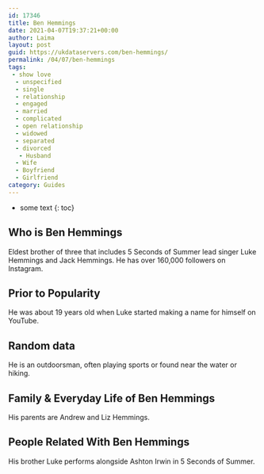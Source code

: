 ```yaml
---
id: 17346
title: Ben Hemmings
date: 2021-04-07T19:37:21+00:00
author: Laima
layout: post
guid: https://ukdataservers.com/ben-hemmings/
permalink: /04/07/ben-hemmings
tags:
 - show love
  - unspecified
  - single
  - relationship
  - engaged
  - married
  - complicated
  - open relationship
  - widowed
  - separated
  - divorced
   - Husband
  - Wife
  - Boyfriend
  - Girlfriend
category: Guides
---
```


* some text
{: toc}


## Who is Ben Hemmings
                  
                  
                  
Eldest brother of three that includes 5 Seconds of Summer lead singer Luke Hemmings and Jack Hemmings. He has over 160,000 followers on Instagram. 
                  
              
            
              
            
                
                
                
## Prior to Popularity
                  
                  
                  
He was about 19 years old when Luke started making a name for himself on YouTube.
                  
              
            
              
            
                
                
                
## Random data
                  
                  
                  
He is an outdoorsman, often playing sports or found near the water or hiking. 
                  
              
            
              
            
                
                
                
## Family & Everyday Life of Ben Hemmings
                  
                  
                  
His parents are Andrew and Liz Hemmings.
                  
              
            
              
            
                
                
                
## People Related With Ben Hemmings
                  
                  
                  
His brother Luke performs alongside Ashton Irwin in 5 Seconds of Summer.
                  
              
            
              
            
                
              
            
              
              
            
            
              
            
          
          
          